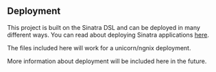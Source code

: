Deployment
----------

This project is built on the Sinatra DSL and can be deployed in many different ways.
You can read about deploying Sinatra applications [here](http://recipes.sinatrarb.com/p/deployment).

The files included here will work for a unicorn/ngnix deployment.

More information about deployment will be included here in the future.
